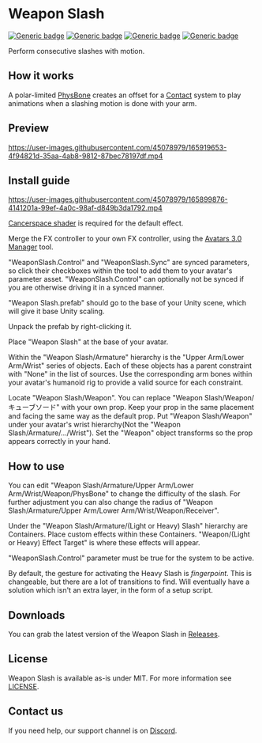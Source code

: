 # Weapon Slash
  
[![Generic badge](https://img.shields.io/badge/Unity-2019.4.31f1-informational.svg)](https://unity3d.com/unity/whats-new/2019.4.31)
[![Generic badge](https://img.shields.io/badge/SDK-AvatarSDK3-informational.svg)](https://vrchat.com/home/download)
[![Generic badge](https://img.shields.io/badge/License-MIT-informational.svg)](https://github.com/VRLabs/Weapon-Slash/blob/main/LICENSE)
[![Generic badge](https://img.shields.io/github/downloads/VRLabs/Weapon-Slash/total?label=Downloads)](https://github.com/VRLabs/Weapon-Slash/releases/latest)

Perform consecutive slashes with motion.

## How it works

A polar-limited [PhysBone](https://docs.vrchat.com/docs/physbones) creates an offset for a [Contact](https://docs.vrchat.com/docs/contacts) system to play animations when a slashing motion is done with your arm.

## Preview

https://user-images.githubusercontent.com/45078979/165919653-4f94821d-35aa-4ab8-9812-87bec78197df.mp4

## Install guide

https://user-images.githubusercontent.com/45078979/165899876-4141201a-99ef-4a0c-98af-d849b3da1792.mp4

[Cancerspace shader](https://github.com/AkaiMage/VRC-Cancerspace) is required for the default effect.

Merge the FX controller to your own FX controller, using the [Avatars 3.0 Manager](https://github.com/VRLabs/Avatars-3.0-Manager) tool.

"WeaponSlash.Control" and "WeaponSlash.Sync" are synced parameters, so click their checkboxes within the tool to add them to your avatar's parameter asset. "WeaponSlash.Control" can optionally not be synced if you are otherwise driving it in a synced manner.
 
"Weapon Slash.prefab" should go to the base of your Unity scene, which will give it base Unity scaling.

Unpack the prefab by right-clicking it.

Place "Weapon Slash" at the base of your avatar.

Within the "Weapon Slash/Armature" hierarchy is the "Upper Arm/Lower Arm/Wrist" series of objects. Each of these objects has a parent constraint with "None" in the list of sources. Use the corresponding arm bones within your avatar's humanoid rig to provide a valid source for each constraint.

Locate "Weapon Slash/Weapon". You can replace "Weapon Slash/Weapon/キューブソード" with your own prop. Keep your prop in the same placement and facing the same way as the default prop. Put "Weapon Slash/Weapon" under your avatar's wrist hierarchy(Not the "Weapon Slash/Armature/.../Wrist"). Set the "Weapon" object transforms so the prop appears correctly in your hand.

## How to use

You can edit "Weapon Slash/Armature/Upper Arm/Lower Arm/Wrist/Weapon/PhysBone" to change the difficulty of the slash. For further adjustment you can also change the radius of "Weapon Slash/Armature/Upper Arm/Lower Arm/Wrist/Weapon/Receiver".

Under the "Weapon Slash/Armature/(Light or Heavy) Slash" hierarchy are Containers. Place custom effects within these Containers. "Weapon/(Light or Heavy) Effect Target" is where these effects will appear.

"WeaponSlash.Control" parameter must be true for the system to be active.

By default, the gesture for activating the Heavy Slash is _fingerpoint_. This is changeable, but there are a lot of transitions to find. Will eventually have a solution which isn't an extra layer, in the form of a setup script.

## Downloads

You can grab the latest version of the Weapon Slash in [Releases](https://github.com/VRLabs/Weapon-Slash/releases/latest).

## License

Weapon Slash is available as-is under MIT. For more information see [LICENSE](https://github.com/VRLabs/Weapon-Slash/blob/main/LICENSE).

## Contact us

If you need help, our support channel is on [Discord](https://discord.vrlabs.dev).
